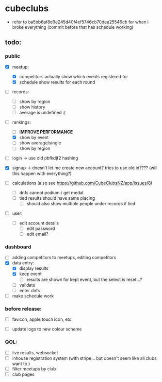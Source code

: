 # cubeclubs


- refer to ba5bb6af8d9e245d40f4ef5746cb70dea25546cb for when i broke everything (commit before that has schedule working)





## todo:


### public
- [x] meetup:
    - [x] competitors actually show which events registered for
    - [x] schedule show results for each round
- [ ] records:
    - [ ] show by region
    - [ ] show history
    - [ ] average is undefined :(
- [ ] rankings:
    - [ ] **IMPROVE PERFORMANCE**
    - [x] show by event
    - [ ] show average/single
    - [ ] show by region
- [ ] login -> use old pbfkdjf2 hashing
- [x] signup -> doesn't let me create new account? tries to use old id???? (will this happen with everything?)

- [ ] calculations (also see https://github.com/CubeClubsNZ/app/issues/8)
  - [ ] dnfs cannot podium / get medal
  - [ ] tied results should have same placing
    - [ ] should also show multiple people under records if tied       

- [ ] user:
  - [ ] edit account details
    - [ ] edit password
    - [ ] edit email?

### dashboard
- [ ] adding competitors to meetups, editing competitors
- [x] data entry:
    - [x] display results
    - [x] keep event
       - [ ] results are shown for kept event, but the select is reset...?
    - [ ] validate
    - [ ] enter dnfs
- [ ] make schedule work

### before release:
- [ ] favicon, apple touch icon, etc
- [ ] update logo to new colour scheme


### QOL:
- [ ] live results, websocket
- [ ] inhouse registration system (with stripe... but doesn't seem like all clubs want to )
- [ ] filter meetups by club
- [ ] club pages

